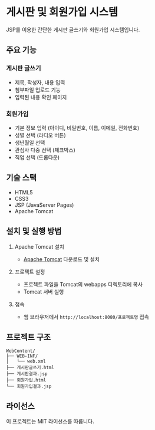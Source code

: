 # 게시판 및 회원가입 시스템

JSP를 이용한 간단한 게시판 글쓰기와 회원가입 시스템입니다.

## 주요 기능

### 게시판 글쓰기
- 제목, 작성자, 내용 입력
- 첨부파일 업로드 기능
- 입력된 내용 확인 페이지

### 회원가입
- 기본 정보 입력 (아이디, 비밀번호, 이름, 이메일, 전화번호)
- 성별 선택 (라디오 버튼)
- 생년월일 선택
- 관심사 다중 선택 (체크박스)
- 직업 선택 (드롭다운)

## 기술 스택
- HTML5
- CSS3
- JSP (JavaServer Pages)
- Apache Tomcat

## 설치 및 실행 방법

1. Apache Tomcat 설치
   - [Apache Tomcat](https://tomcat.apache.org/) 다운로드 및 설치

2. 프로젝트 설정
   - 프로젝트 파일을 Tomcat의 webapps 디렉토리에 복사
   - Tomcat 서버 실행

3. 접속
   - 웹 브라우저에서 `http://localhost:8080/프로젝트명` 접속

## 프로젝트 구조
```
WebContent/
├── WEB-INF/
│   └── web.xml
├── 게시판글쓰기.html
├── 게시판결과.jsp
├── 회원가입.html
└── 회원가입결과.jsp
```

## 라이선스
이 프로젝트는 MIT 라이선스를 따릅니다. 